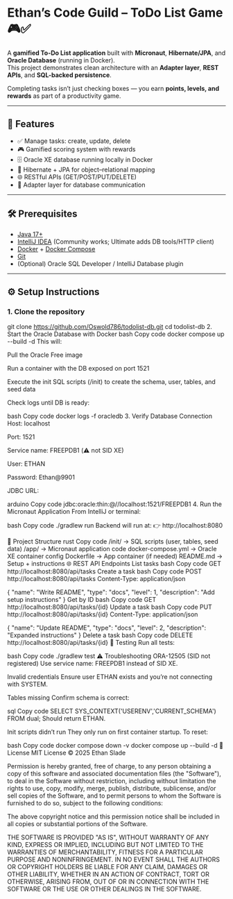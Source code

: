 # Ethan’s Code Guild – ToDo List Game 🎮✅

A **gamified To-Do List application** built with **Micronaut**, **Hibernate/JPA**, and **Oracle Database** (running in Docker).  
This project demonstrates clean architecture with an **Adapter layer**, **REST APIs**, and **SQL-backed persistence**.  

Completing tasks isn’t just checking boxes — you earn **points, levels, and rewards** as part of a productivity game.

---

## 🚀 Features
- ✅ Manage tasks: create, update, delete
- 🎮 Gamified scoring system with rewards
- 🗄️ Oracle XE database running locally in Docker
- 🔗 Hibernate + JPA for object–relational mapping
- 🌐 RESTful APIs (GET/POST/PUT/DELETE)
- 🧩 Adapter layer for database communication

---

## 🛠️ Prerequisites
- [Java 17+](https://adoptium.net/)  
- [IntelliJ IDEA](https://www.jetbrains.com/idea/) (Community works; Ultimate adds DB tools/HTTP client)  
- [Docker](https://www.docker.com/) + [Docker Compose](https://docs.docker.com/compose/)  
- [Git](https://git-scm.com/)  
- (Optional) Oracle SQL Developer / IntelliJ Database plugin  

---

## ⚙️ Setup Instructions

### 1. Clone the repository
git clone https://github.com/Oswold786/todolist-db.git
cd todolist-db
2. Start the Oracle Database with Docker
bash
Copy code
docker compose up --build -d
This will:

Pull the Oracle Free image

Run a container with the DB exposed on port 1521

Execute the init SQL scripts (/init) to create the schema, user, tables, and seed data

Check logs until DB is ready:

bash
Copy code
docker logs -f oracledb
3. Verify Database Connection
Host: localhost

Port: 1521

Service name: FREEPDB1 (⚠️ not SID XE)

User: ETHAN

Password: Ethan@9901

JDBC URL:

arduino
Copy code
jdbc:oracle:thin:@//localhost:1521/FREEPDB1
4. Run the Micronaut Application
From IntelliJ or terminal:

bash
Copy code
./gradlew run
Backend will run at:
👉 http://localhost:8080

📂 Project Structure
rust
Copy code
/init/                   -> SQL scripts (user, tables, seed data)
/app/                    -> Micronaut application code
docker-compose.yml       -> Oracle XE container config
Dockerfile               -> App container (if needed)
README.md                -> Setup + instructions
🌐 REST API Endpoints
List tasks
bash
Copy code
GET http://localhost:8080/api/tasks
Create a task
bash
Copy code
POST http://localhost:8080/api/tasks
Content-Type: application/json

{
  "name": "Write README",
  "type": "docs",
  "level": 1,
  "description": "Add setup instructions"
}
Get by ID
bash
Copy code
GET http://localhost:8080/api/tasks/{id}
Update a task
bash
Copy code
PUT http://localhost:8080/api/tasks/{id}
Content-Type: application/json

{
  "name": "Update README",
  "type": "docs",
  "level": 2,
  "description": "Expanded instructions"
}
Delete a task
bash
Copy code
DELETE http://localhost:8080/api/tasks/{id}
🧪 Testing
Run all tests:

bash
Copy code
./gradlew test
⚠️ Troubleshooting
ORA-12505 (SID not registered)
Use service name: FREEPDB1 instead of SID XE.

Invalid credentials
Ensure user ETHAN exists and you’re not connecting with SYSTEM.

Tables missing
Confirm schema is correct:

sql
Copy code
SELECT SYS_CONTEXT('USERENV','CURRENT_SCHEMA') FROM dual;
Should return ETHAN.

Init scripts didn’t run
They only run on first container startup. To reset:

bash
Copy code
docker compose down -v
docker compose up --build -d
📜 License
MIT License © 2025 Ethan Slade

Permission is hereby granted, free of charge, to any person obtaining a copy
of this software and associated documentation files (the "Software"), to deal
in the Software without restriction, including without limitation the rights
to use, copy, modify, merge, publish, distribute, sublicense, and/or sell
copies of the Software, and to permit persons to whom the Software is
furnished to do so, subject to the following conditions:

The above copyright notice and this permission notice shall be included in all
copies or substantial portions of the Software.

THE SOFTWARE IS PROVIDED "AS IS", WITHOUT WARRANTY OF ANY KIND, EXPRESS OR
IMPLIED, INCLUDING BUT NOT LIMITED TO THE WARRANTIES OF MERCHANTABILITY,
FITNESS FOR A PARTICULAR PURPOSE AND NONINFRINGEMENT. IN NO EVENT SHALL THE
AUTHORS OR COPYRIGHT HOLDERS BE LIABLE FOR ANY CLAIM, DAMAGES OR OTHER
LIABILITY, WHETHER IN AN ACTION OF CONTRACT, TORT OR OTHERWISE, ARISING FROM,
OUT OF OR IN CONNECTION WITH THE SOFTWARE OR THE USE OR OTHER DEALINGS IN THE
SOFTWARE.
